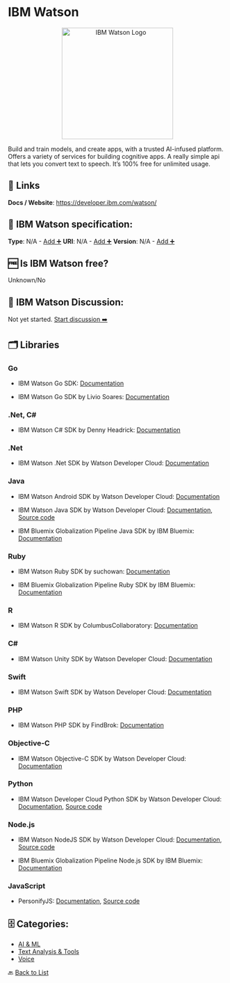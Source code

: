# IBM Watson
<p align="center">
    <img width="256" src="https://raw.githubusercontent.com/apis-list/apis-list/main/apis/ibm-watson/logo_256x256.png" alt="IBM Watson Logo"/>
</p>
Build and train models, and create apps, with a trusted AI-infused platform. Offers a variety of services for building cognitive apps.
A really simple api that lets you convert text to speech. It’s 100% free for unlimited usage.

##  🔗 Links
**Docs / Website**: https://developer.ibm.com/watson/

## 🧬 IBM Watson specification:
**Type**: N/A - [Add ➕](https://github.com/apis-list/apis-list/edit/main/apis-list.yaml)
**URI**: N/A - [Add ➕](https://github.com/apis-list/apis-list/edit/main/apis-list.yaml)
**Version**: N/A - [Add ➕](https://github.com/apis-list/apis-list/edit/main/apis-list.yaml)

## 🆓 Is IBM Watson free?
 Unknown/No 

## 💬 IBM Watson Discussion:
Not yet started. [Start discussion ➡️](https://github.com/apis-list/apis-list/discussions/new)

## 🗂️ Libraries
### Go
- IBM Watson Go SDK: [Documentation](https://github.com/watson-developer-cloud/go-sdk)

- IBM Watson Go SDK by Livio Soares: [Documentation](https://github.com/liviosoares/go-watson-sdk)

### .Net, C#
- IBM Watson C# SDK by Denny Headrick: [Documentation](https://github.com/dennyboy/WatsonCSharp)

### .Net
- IBM Watson .Net SDK by Watson Developer Cloud: [Documentation](https://github.com/watson-developer-cloud/dotnet-standard-sdk)

### Java
- IBM Watson Android SDK by Watson Developer Cloud: [Documentation](https://github.com/watson-developer-cloud/android-sdk)

- IBM Watson Java SDK by Watson Developer Cloud: [Documentation](http://mvnrepository.com/artifact/com.ibm.watson.developer_cloud/java-sdk), [Source code](https://github.com/watson-developer-cloud/java-sdk)

-  IBM Bluemix Globalization Pipeline Java SDK by IBM Bluemix: [Documentation](https://developer.ibm.com/open/ibm-bluemix-globalization-pipeline-service/java-sdk/)

### Ruby
- IBM Watson Ruby SDK by suchowan: [Documentation](https://github.com/suchowan/watson-api-client)

- IBM Bluemix Globalization Pipeline Ruby SDK by IBM Bluemix: [Documentation](https://developer.ibm.com/open/ibm-bluemix-globalization-pipeline-service/ruby-sdk/)

### R
- IBM Watson R SDK by ColumbusCollaboratory: [Documentation](https://github.com/ColumbusCollaboratory/cognizer)

### C#
- IBM Watson Unity SDK by Watson Developer Cloud: [Documentation](https://github.com/watson-developer-cloud/unity-sdk)

### Swift
- IBM Watson Swift SDK by Watson Developer Cloud: [Documentation](https://github.com/watson-developer-cloud/swift-sdk)

### PHP
- IBM Watson PHP SDK by FindBrok: [Documentation](https://github.com/findbrok/php-watson-api-bridge)

### Objective-C
- IBM Watson Objective-C SDK by Watson Developer Cloud: [Documentation](https://github.com/watson-developer-cloud/ios-sdk)

### Python
- IBM Watson Developer Cloud Python SDK by Watson Developer Cloud: [Documentation](https://pypi.python.org/pypi/watson-developer-cloud), [Source code](https://github.com/watson-developer-cloud/python-sdk)

### Node.js
- IBM Watson NodeJS SDK by Watson Developer Cloud: [Documentation](https://www.npmjs.com/package/watson-developer-cloud), [Source code](https://github.com/watson-developer-cloud/node-sdk)

- IBM Bluemix Globalization Pipeline Node.js SDK by IBM Bluemix: [Documentation](https://developer.ibm.com/open/ibm-bluemix-globalization-pipeline-service/node-js-sdk/)

### JavaScript
- PersonifyJS: [Documentation](http://personifyjs.github.io/), [Source code](https://github.com/PersonifyJS/personify.js)


## 🗄️ Categories:
- [AI & ML](https://github.com/apis-list/apis-list#ai--ml-)
- [Text Analysis & Tools](https://github.com/apis-list/apis-list#text-analysis--tools-)
- [Voice](https://github.com/apis-list/apis-list#voice-)

🔙  [Back to List](https://github.com/apis-list/apis-list)
